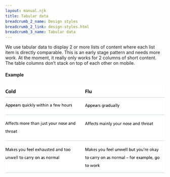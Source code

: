 ```yaml
---
layout: manual.njk
title: Tabular data
breadcrumb_2_name: Design styles
breadcrumb_2_link: design-styles.html
breadcrumb_3_name: Tabular data
---
```

We use tabular data to display 2 or more lists of content where each list item is directly comparable.
This is an early stage pattern and needs more work. At the moment, it really only works for 2 columns of short content.
The table columns don’t stack on top of each other on mobile.

#### Example
<div class="example">
  <img src="assets/units/table.png " alt="Info callout">
</div>  
